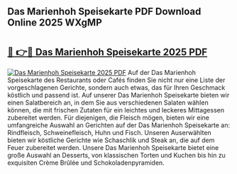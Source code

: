 ## Das Marienhoh Speisekarte PDF Download Online 2025 WXgMP

# <h2><a href="http://gccll4.nevu.top/?p=Das+Marienhoh+Speisekarte">🔗 👉🔴 Das Marienhoh Speisekarte 2025 PDF</a></h2>

[![Das Marienhoh Speisekarte 2025 PDF](https://i.imgur.com/dBaPXMq.png)](http://gccll4.nevu.top/?p=Das+Marienhoh+Speisekarte)
Auf der Das Marienhoh Speisekarte des Restaurants oder Cafés finden Sie nicht nur eine Liste der vorgeschlagenen Gerichte, sondern auch etwas, das für Ihren Geschmack köstlich und passend ist. Auf unserer Das Marienhoh Speisekarte bieten wir einen Salatbereich an, in dem Sie aus verschiedenen Salaten wählen können, die mit frischen Zutaten für ein leichtes und leckeres Mittagessen zubereitet werden. Für diejenigen, die Fleisch mögen, bieten wir eine umfangreiche Auswahl an Gerichten auf der Das Marienhoh Speisekarte an: Rindfleisch, Schweinefleisch, Huhn und Fisch. Unseren Auserwählten bieten wir köstliche Gerichte wie Schaschlik und Steak an, die auf dem Feuer zubereitet werden. Unsere Das Marienhoh Speisekarte bietet eine große Auswahl an Desserts, von klassischen Torten und Kuchen bis hin zu exquisiten Crème Brûlée und Schokoladenpyramiden.
